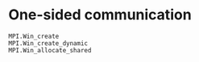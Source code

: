 # One-sided communication

```@docs
MPI.Win_create
MPI.Win_create_dynamic
MPI.Win_allocate_shared
```
